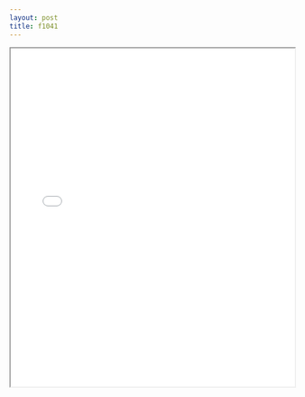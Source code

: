 ```yaml
---
layout: post
title: f1041
---
```


<div class="pdf-container">
<iframe src="/ea/assets/pdfs/f1041.pdf" height="600" width="100%" allowFullScreen="true"></iframe>
</div>

